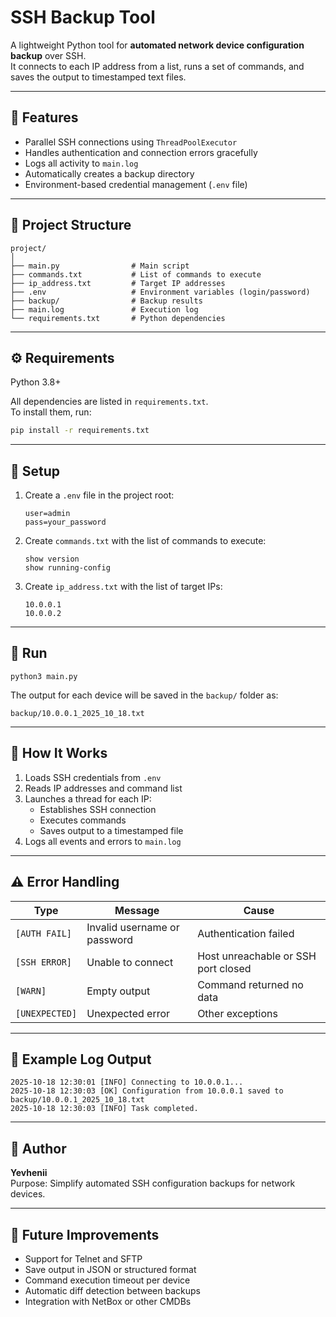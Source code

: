 # SSH Backup Tool

A lightweight Python tool for **automated network device configuration backup** over SSH.  
It connects to each IP address from a list, runs a set of commands, and saves the output to timestamped text files.

---

## 🔧 Features

- Parallel SSH connections using `ThreadPoolExecutor`
- Handles authentication and connection errors gracefully
- Logs all activity to `main.log`
- Automatically creates a backup directory
- Environment-based credential management (`.env` file)

---

## 📂 Project Structure

```
project/
│
├── main.py                # Main script
├── commands.txt           # List of commands to execute
├── ip_address.txt         # Target IP addresses
├── .env                   # Environment variables (login/password)
├── backup/                # Backup results
├── main.log               # Execution log
└── requirements.txt       # Python dependencies
```

---

## ⚙️ Requirements

Python 3.8+  

All dependencies are listed in `requirements.txt`.  
To install them, run:

```bash
pip install -r requirements.txt
```

---

## 🧩 Setup

1. Create a `.env` file in the project root:
   ```
   user=admin
   pass=your_password
   ```

2. Create `commands.txt` with the list of commands to execute:
   ```
   show version
   show running-config
   ```

3. Create `ip_address.txt` with the list of target IPs:
   ```
   10.0.0.1
   10.0.0.2
   ```

---

## 🚀 Run

```
python3 main.py
```

The output for each device will be saved in the `backup/` folder as:
```
backup/10.0.0.1_2025_10_18.txt
```

---

## 🧠 How It Works

1. Loads SSH credentials from `.env`
2. Reads IP addresses and command list
3. Launches a thread for each IP:
   - Establishes SSH connection  
   - Executes commands  
   - Saves output to a timestamped file  
4. Logs all events and errors to `main.log`

---

## ⚠️ Error Handling

Type | Message | Cause  
---- | -------- | ------
`[AUTH FAIL]` | Invalid username or password | Authentication failed  
`[SSH ERROR]` | Unable to connect | Host unreachable or SSH port closed  
`[WARN]` | Empty output | Command returned no data  
`[UNEXPECTED]` | Unexpected error | Other exceptions  

---

## 🧰 Example Log Output

```
2025-10-18 12:30:01 [INFO] Connecting to 10.0.0.1...
2025-10-18 12:30:03 [OK] Configuration from 10.0.0.1 saved to backup/10.0.0.1_2025_10_18.txt
2025-10-18 12:30:03 [INFO] Task completed.
```

---

## 🪪 Author

**Yevhenii**  
Purpose: Simplify automated SSH configuration backups for network devices.

---

## 🚧 Future Improvements

- Support for Telnet and SFTP  
- Save output in JSON or structured format  
- Command execution timeout per device  
- Automatic diff detection between backups  
- Integration with NetBox or other CMDBs
